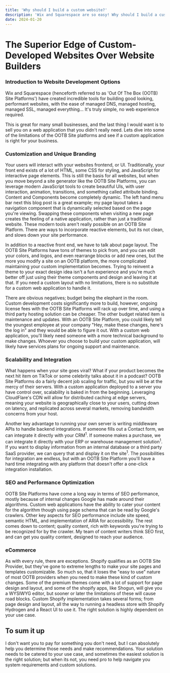 ```yaml
---
title: 'Why should I build a custom website?'
description: 'Wix and Squarespace are so easy! Why should I build a custom solution?'
date: 2024-01-20
---
```


# The Superior Edge of Custom-Developed Websites Over Website Builders

### Introduction to Website Development Options
Wix and Squarespace (henceforth referred to as 'Out Of The Box (OOTB) Site Platforms') have created incredible tools for building good looking, performant websites, with the ease of managed DNS, managed hosting, managed SSL, managed everything... It's truly simple, no web experience required. 

This is great for many small businesses, and the last thing I would want is to sell you on a web application that you didn't really need. Lets dive into some of the limitations of the OOTB Site platforms and see if a custom application is right for your business. 

### Customization and Unique Branding
Your users will interact with your websites frontend, or UI. Traditionally, your front end exists of a lot of HTML, some CSS for styling, and JavaScript for interactive page elements. This is still the basis for all websites, but when you move beyond a site generator like the OOTB Site Platforms, you can leverage modern JavaScript tools to create beautiful UIs, with user interaction, animation, transitions, and something called attribute binding. Content and Components become completely dynamic. The left hand menu bar next this blog post is a great example; my page layout takes a navigation component that is dynamically selected based on the page you're viewing. Swapping these components when visiting a new page creates the feeling of a native application, rather than just a traditional website. These modern tools aren't really possible on an OOTB Site Platform. There are ways to incorporate reactive elements, but its not clean, and slows down your site performance.

In addition to a reactive front end, we have to talk about page layout. The OOTB Site Platforms have tons of themes to pick from, and you can edit your colors, and logos, and even rearrange blocks or add new ones, but the more you modify a site on an OOTB platform, the more complicated maintaining your custom implementation becomes. Trying to reinvent a theme to your exact design idea isn't a fun experience and you're much better off just using their theme components and design and leaving it at that. If you need a custom layout with no limitations, there is no substitute for a custom web application to handle it. 

There are obvious negatives; budget being the elephant in the room. Custom development costs significantly more to build, however, ongoing license fees with the OOTB Site Platforms will rack up over time, and using a third party hosting solution can be cheaper. The other budget related item is maintenance and updates. With an OOTB Site Platform, you could likely tell the youngest employee at your company "Hey, make these changes, here's the log in" and they would be able to figure it out. With a custom web application, you'll likely need someone with a more technical background to make changes. Whoever you choose to build your custom application, will likely have services plans for ongoing support and maintenance.

### Scalability and Integration
What happens when your site goes viral? What if your product becomes the next hit item on TikTok or some celebrity talks about it in a podcast? OOTB Site Platforms do a fairly decent job scaling for traffic, but you will be at the mercy of their servers. With a custom application deployed to a server you have control over, scalability is baked in from the beginning. Leveraging CloudFlare's CDN will allow for distributed caching at edge servers, meaning your website is geographically close to your users, cutting down on latency, and replicated across several markets, removing bandwidth concerns from your host. 

Another key advantage to running your own server is writing middleware APIs to handle backend integrations. If someone fills out a Contact form, we can integrate it directly with your CRM<sup>1</sup>. If someone makes a purchase, we can integrate it directly with your ERP or warehouse management solution<sup>1</sup>. If you want to display information from an internal database or a third party SaaS provider, we can query that and display it on the site<sup>1</sup>. The possibilities for integration are endless, but with an OOTB Site Platform you'll have a hard time integrating with any platform that doesn't offer a one-click integration installation.

### SEO and Performance Optimization
OOTB Site Platforms have come a long way in terms of SEO performance, mostly because of internal changes Google has made around their algorithms. Custom web applications have the ability to cater your content for the algorithm though using page schema that can be read by Google's crawlers. Other key aspects for SEO performance include site speed, semantic HTML, and implementation of ARIA for accessibility. The rest comes down to content; quality content, rich with keywords you're trying to be recognized for by the crawler. My team of content writers think SEO first, and can get you quality content, designed to reach your audience. 

### eCommerce
As with every rule, there are exceptions. Shopify qualifies as an OOTB Site Provider, but they've gone to extreme lengths to make your site pages and templates customizable. So much so, that it loses the "easy to use" nature of most OOTB providers when you need to make these kind of custom changes. Some of the premium themes come with a lot of support for page design and layout, and some of the shopify apps, like Shogun, will give you a WYSIWYG editor, but sooner or later the limitations of these will cause road blocks. Custom Shopify implementation takes several forms; from page design and layout, all the way to running a headless store with Shopify Hydrogen and a React UI to use it. The right solution is highly dependent on your use case. 

## To sum it up
I don't want you to pay for something you don't need, but I can absolutely help you determine those needs and make recommendations. Your solution needs to be catered to your use case, and sometimes the easiest solution is the right solution; but when its not, you need pro to help navigate you system requirements and custom solutions.